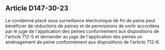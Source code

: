 Article D147-30-23
----
Le condamné placé sous surveillance électronique de fin de peine peut bénéficier
de réductions de peines et de permissions de sortir accordées par le juge de
l'application des peines conformément aux dispositions de l'article 712-5 et
demander au juge de l'application des peines un aménagement de peine
conformément aux dispositions de l'article 712-6.
